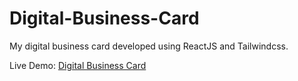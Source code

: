 # Digital-Business-Card

My digital business card developed using ReactJS and Tailwindcss.

Live Demo: [Digital Business Card](https://ari-digital-business-card.netlify.app/)
